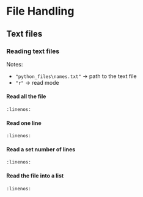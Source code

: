 # File Handling

## Text files

### Reading text files

Notes:

- `"python_files\names.txt"` &rarr; path to the text file
- `"r"` &rarr; read mode

#### Read all the file

```{literalinclude} ./python_files/text_file_read.py
:linenos:
```

#### Read one line

```{literalinclude} ./python_files/text_file_read_line.py
:linenos:
```

#### Read a set number of lines

```{literalinclude} ./python_files/text_file_read_lines.py
:linenos:
```

#### Read the file into a list

```{literalinclude} ./python_files/text_file_read_to_list.py
:linenos:
```
